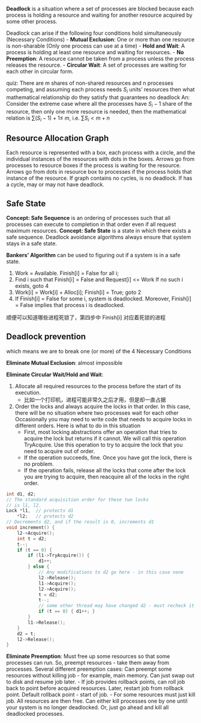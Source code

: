 **Deadlock** is a situation where a set of processes are blocked because each process is holding a resource and waiting for another resource acquired by some other process.

Deadlock can arise if the following four conditions hold simultaneously (Necessary Conditions)
    - **Mutual Exclusion**: One or more than one resource is non-sharable (Only one process can use at a time)
    - **Hold and Wait**: A process is holding at least one resource and waiting for resources.
    - **No Preemption**: A resource cannot be taken from a process unless the process releases the resource.
    - **Circular Wait**: A set of processes are waiting for each other in circular form.


quiz: There are m shares of non-shared resources and n processes competing, and assuming each process needs $S_i$ units’ resources then what mathematical relationship do they satisfy that guarantees no deadlock
An: Consider the extreme case where all the processes have $S_i-1$ share of the resource, then only one more resource is needed, then the mathematical relation is $\sum\left(S_i-1\right)+1\le\ m$, i.e. $\sum S_i<m+n$

## Resource Allocation Graph
Each resource is represented with a box, each process with a circle, and the individual instances of the resources with dots in the boxes. Arrows go from processes to resource boxes if the process is waiting for the resource. Arrows go from dots in resource box to processes if the process holds that instance of the resource. 
If graph contains no cycles, is no deadlock. If has a cycle, may or may not have deadlock. 

## Safe State 

**Concept: Safe Sequence** is an ordering of processes such that all processes can execute to completion in that order even if all request maximum resources. 
**Concept: Safe State** is a state in which there exists a safe sequence. Deadlock avoidance algorithms always ensure that system stays in a safe state.

**Bankers' Algorithm** can be used to figuring out if a system is in a safe state. 

1. Work = Available.
   Finish[i] = False for all i;
2. Find i such that Finish[i] = False and Request[i] <= Work
   If no such i exists, goto 4
3. Work[i] = Work[i] + Alloc[i]; Finish[i] = True; goto 2
4. If Finish[i] = False for some i, system is deadlocked. 
   Moreover, Finish[i] = False implies that process i is deadlocked.

顺便可以知道哪些进程死锁了，第四步中 Finish[i] 对应着死锁的进程

## Deadlock prevention 

which means we are to break one (or more) of the 4 Necessary Conditions

**Eliminate Mutual Exclusion**: almost impossible

**Eliminate Circular Wait/Hold and Wait**: 
1. Allocate all required resources to the process before the start of its execution. 
    - 比如一个打印机，进程可能非常久之后才用，但是却一直占据
2. Order the locks and always acquire the locks in that order. In this case, there will be no situation where two processes wait for each other 
Occasionally you may need to write code that needs to acquire locks in different orders. Here is what to do in this situation
    - First, most locking abstractions offer an operation that tries to acquire the lock but returns if it cannot. We will call this operation TryAcquire. Use this operation to try to acquire the lock that you need to acquire out of order.
    - If the operation succeeds, fine. Once you have got the lock, there is no problem.
    - If the operation fails, release all the locks that come after the lock you are trying to acquire, then reacquire all of the locks in the right order.

```c++
int d1, d2;
// The standard acquisition order for these two locks
// is l1, l2.
Lock *l1,  // protects d1
    *l2;   // protects d2
// Decrements d2, and if the result is 0, increments d1
void increment() {
    l2->Acquire();
    int t = d2;
    t--;
    if (t == 0) {
        if (l1->TryAcquire()) {
            d1++;
        } else {
            // Any modifications to d2 go here - in this case none
            l2->Release();
            l1->Acquire();
            l2->Acquire();
            t = d2;
            t--;
            // some other thread may have changed d2 - must recheck it
            if (t == 0) { d1++; }
        }
        l1->Release();
    }
    d2 = t;
    l2->Release();
}
```

**Eliminate Preemption**: 
Must free up some resources so that some processes can run. So, preempt resources - take them away from processes. Several different preemption cases:
Can preempt some resources without killing job 
    - for example, main memory. Can just swap out to disk and resume job later.
    - If job provides rollback points, can roll job back to point before acquired resources. Later, restart job from rollback point. Default rollback point - start of job.
    - For some resources must just kill job. All resources are then free. Can either kill processes one by one until your system is no longer deadlocked. Or, just go ahead and kill all deadlocked processes.
